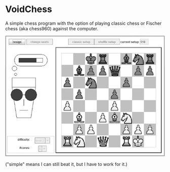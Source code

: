 VoidChess
=============

A simple chess program with the option of playing classic chess or Fischer chess (aka chess960) against the computer.

![chess game in progress](about/gameview960.jpg "game view")

("simple" means I can still beat it, but I have to work for it.)

<!---
TODO: make GitHub page!
# Download

You can download the jar- and/or exe-files for this game [here](http://simonvoid.ownit.nu/VoidSchach960/).
-->